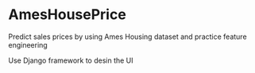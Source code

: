 # AmesHousePrice
Predict sales prices by using Ames Housing dataset and practice feature engineering

Use Django framework to desin the UI 
